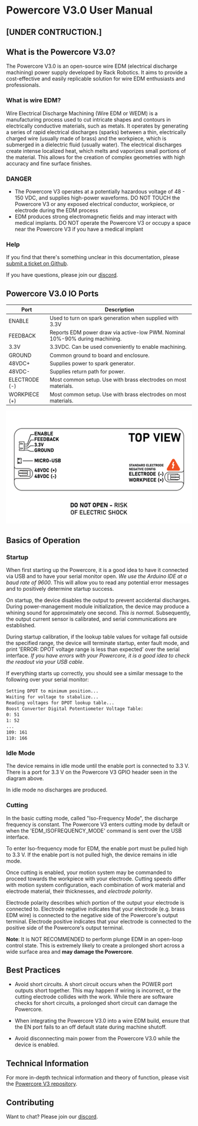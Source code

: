 # Powercore V3.0 User Manual

## [UNDER CONTRUCTION.]

## What is the Powercore V3.0? 
The Powercore V3.0 is an open-source wire EDM (electrical discharge machining) power supply developed by Rack Robotics. It aims to provide a cost-effective and easily replicable solution for wire EDM enthusiasts and professionals.
### What is wire EDM? 
Wire Electrical Discharge Machining (Wire EDM or WEDM) is a manufacturing process used to cut intricate shapes and contours in electrically conductive materials, such as metals. It operates by generating a series of rapid electrical discharges (sparks) between a thin, electrically charged wire (usually made of brass) and the workpiece, which is submerged in a dielectric fluid (usually water). The electrical discharges create intense localized heat, which melts and vaporizes small portions of the material. This allows for the creation of complex geometries with high accuracy and fine surface finishes.
### DANGER
- The Powercore V3 operates at a potentially hazardous voltage of 48 - 150 VDC, and supplies high-power waveforms. DO NOT TOUCH the Powercore V3 or any exposed electrical conductor, workpiece, or electrode during the EDM process
- EDM produces strong electromagnetic fields and may interact with medical implants. DO NOT operate the Powercore V3 or occupy a space near the Powercore V3 if you have a medical implant

### Help

If you find that there's something unclear in this documentation, please [submit a ticket on Github](https://github.com/Rack-Robotics/docs.git). 

If you have questions, please join our [discord](https://discord.gg/z4XNk7Hkgw). 

## Powercore V3.0 IO Ports

 Port    | Description |
| ---    | --- |
|ENABLE  | Used to turn on spark generation when supplied with 3.3V|
|FEEDBACK| Reports EDM power draw via active-low PWM. Nominal 10%-90% during machining. |
|3.3V    | 3.3VDC. Can be used conveniently to enable machining. |
|GROUND  | Common ground to board and enclosure. |
|48VDC+  | Supplies power to spark generator. |
|48VDC-  | Supplies return path for power. |
|ELECTRODE (-) | Most common setup. Use with brass electrodes on most materials. |
|WORKPIECE (+) | Most common setup. Use with brass electrodes on most materials. |

![Powercore V3.0 Front Ports with Polarity Indicators](images/PC-03PORTDIAGRAM.png)

## Basics of Operation

### Startup
When first starting up the Powercore, it is a good idea to have it connected via USB and to have your serial monitor open. *We use the Arduino IDE at a baud rate of 9600*. This will allow you to read any potential error messages and to positively determine startup success. 

On startup, the device disables the output to prevent accidental discharges. During power-management module initialization, the device may produce a whining sound for approximately one second. *This is normal*. Subsequently, the output current sensor is calibrated, and serial communications are established.

During startup calibration, if the lookup table values for voltage fall outside the specified range, the device will terminate startup, enter fault mode, and print 'ERROR: DPOT voltage range is less than expected' over the serial interface. 
*If you have errors with your Powercore, it is a good idea to check the readout via your USB cable*.

If everything starts up correctly, you should see a similar message to the following over your serial monitor:

```
Setting DPOT to minimum position...
Waiting for voltage to stabalize...
Reading voltages for DPOT lookup table...
Boost Converter Digital Potentiometer Voltage Table: 
0: 51
1: 52
...
109: 161
110: 166
```

### Idle Mode

The device remains in idle mode until the enable port is connected to 3.3 V. There is a port for 3.3 V on the Powercore V3 GPIO header seen in the diagram above.

In idle mode no discharges are produced.

### Cutting

In the basic cutting mode, called "Iso-Frequency Mode", the discharge frequency is constant. The Powercore V3 enters cutting mode by default or when the 'EDM_ISOFREQUENCY_MODE' command is sent over the USB interface.

To enter Iso-frequency mode for EDM, the enable port must be pulled high to 3.3 V. If the enable port is not pulled high, the device remains in idle mode.

Once cutting is enabled, your motion system may be commanded to proceed towards the workpiece with your electrode. Cutting speeds differ with motion system configuration, each combination of work material and electrode material, their thicknesses, and *electrode polarity*.

Electrode polarity describes which portion of the output your electrode is connected to. Electrode negative indicates that your electrode (e.g. brass EDM wire) is connected to the negative side of the Powercore's output terminal. Electrode positive indicates that your electrode is connected to the positive side of the Powercore's output terminal.

**Note**: It is NOT RECOMMENDED to perform plunge EDM in an open-loop control state. This is extremely likely to create a prolonged short across a wide surface area and **may damage the Powercore**.


## Best Practices

- Avoid short circuits. A short circuit occurs when the POWER port outputs short together. This may happen if wiring is incorrect, or the cutting electrode collides with the work. While there are software checks for short circuits, a prolonged short circuit can damage the Powercore.

- When integrating the Powercore V3.0 into a wire EDM build, ensure that the EN port fails to an off default state during machine shutoff.

- Avoid disconnecting main power from the Powercore V3.0 while the device is enabled. 

## Technical Information
For more in-depth technical information and theory of function, please visit the [Powercore V3 repository](https://github.com/Rack-Robotics/Powercore-V3).

## Contributing 

Want to chat? Please join our [discord](https://discord.gg/z4XNk7Hkgw).